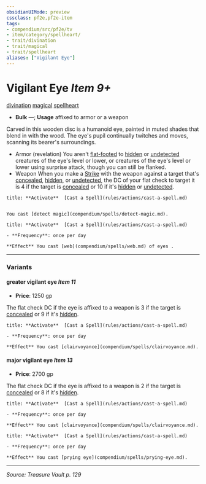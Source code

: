 ```yaml
---
obsidianUIMode: preview
cssclass: pf2e,pf2e-item
tags:
- compendium/src/pf2e/tv
- item/category/spellheart/
- trait/divination
- trait/magical
- trait/spellheart
aliases: ["Vigilant Eye"]
---
```

# Vigilant Eye *Item 9+*  
[divination](divination.md "Divination School Trait")  [magical](magical.md "Magical Item Trait")  [spellheart](spellheart-som.md "Spellheart Equipment Trait")  

- **Bulk** —; **Usage** affixed to armor or a weapon

Carved in this wooden disc is a humanoid eye, painted in muted shades that blend in with the wood. The eye's pupil continually twitches and moves, scanning its bearer's surroundings.

- Armor (revelation) You aren't [flat-footed](conditions.md#Flat-footed) to [hidden](conditions.md#Hidden) or [undetected](conditions.md#Undetected) creatures of the eye's level or lower, or creatures of the eye's level or lower using surprise attack, though you can still be flanked.
- Weapon When you make a [Strike](strike.md) with the weapon against a target that's [concealed](conditions.md#Concealed), [hidden](conditions.md#Hidden), or [undetected](conditions.md#Undetected), the DC of your flat check to target it is 4 if the target is [concealed](conditions.md#Concealed) or 10 if it's [hidden](conditions.md#Hidden) or [undetected](conditions.md#Undetected).

```ad-embed-ability
title: **Activate**  [Cast a Spell](rules/actions/cast-a-spell.md)


You cast [detect magic](compendium/spells/detect-magic.md).
```

```ad-embed-ability
title: **Activate**  [Cast a Spell](rules/actions/cast-a-spell.md)

- **Frequency**: once per day

**Effect** You cast [web](compendium/spells/web.md) of eyes .
```

---

### Variants

#### greater vigilant eye *Item 11*

- **Price**: 1250 gp

The flat check DC if the eye is affixed to a weapon is 3 if the target is [concealed](conditions.md#Concealed) or 9 if it's [hidden](conditions.md#Hidden).

```ad-embed-ability
title: **Activate**  [Cast a Spell](rules/actions/cast-a-spell.md)

- **Frequency**: once per day

**Effect** You cast [clairvoyance](compendium/spells/clairvoyance.md).
```

#### major vigilant eye *Item 13*

- **Price**: 2700 gp

The flat check DC if the eye is affixed to a weapon is 2 if the target is [concealed](conditions.md#Concealed) or 8 if it's [hidden](conditions.md#Hidden).

```ad-embed-ability
title: **Activate**  [Cast a Spell](rules/actions/cast-a-spell.md)

- **Frequency**: once per day

**Effect** You cast [clairvoyance](compendium/spells/clairvoyance.md).
```

```ad-embed-ability
title: **Activate**  [Cast a Spell](rules/actions/cast-a-spell.md)

- **Frequency**: once per day

**Effect** You cast [prying eye](compendium/spells/prying-eye.md).
```

---
*Source: Treasure Vault p. 129*